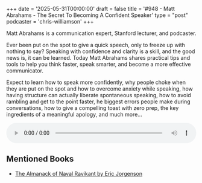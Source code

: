 +++
date = '2025-05-31T00:00:00'
draft = false
title = '#948 - Matt Abrahams - The Secret To Becoming A Confident Speaker'
type = "post"
podcaster = 'chris-williamson'
+++

Matt Abrahams is a communication expert, Stanford lecturer, and podcaster.

Ever been put on the spot to give a quick speech, only to freeze up with nothing to say? Speaking with confidence and clarity is a skill, and the good news is, it can be learned. Today Matt Abrahams shares practical tips and tools to help you think faster, speak smarter, and become a more effective communicator.

Expect to learn how to speak more confidently, why people choke when they are put on the spot and how to overcome anxiety while speaking, how having structure can actually liberate spontaneous speaking, how to avoid rambling and get to the point faster, he biggest errors people make during conversations, how to give a compelling toast with zero prep, the key ingredients of a meaningful apology, and much more…

<audio controls style="width: 100%; max-width: 800px;">
  <source src="https://pdst.fm/e/chrt.fm/track/G454/prfx.byspotify.com/e/traffic.megaphone.fm/SIXMSB7795102840.mp3?updated=1748620255" type="audio/mpeg">
  Your browser does not support the audio element.
</audio>

## Mentioned Books

- [The Almanack of Naval Ravikant by Eric Jorgenson](https://www.amazon.com/s?k=The+Almanack+of+Naval+Ravikant+by+Eric+Jorgenson&tag=podcaststoboo-20)